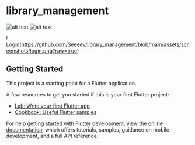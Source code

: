 # library_management

![alt text](https://github.com/Seeeev/library_management/tree/main/assets/screenshots/login.png?raw=true)
![alt text](https://github.com/Seeeev/library_management/tree/main/assets/screenshots/admin.png?raw=true)

! Login(https://github.com/Seeeev/library_management/blob/main/assets/screenshots/login.png?raw=true)

## Getting Started

This project is a starting point for a Flutter application.

A few resources to get you started if this is your first Flutter project:

- [Lab: Write your first Flutter app](https://docs.flutter.dev/get-started/codelab)
- [Cookbook: Useful Flutter samples](https://docs.flutter.dev/cookbook)

For help getting started with Flutter development, view the
[online documentation](https://docs.flutter.dev/), which offers tutorials,
samples, guidance on mobile development, and a full API reference.
